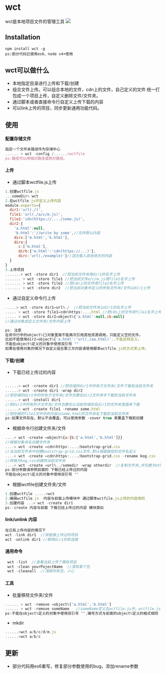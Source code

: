 #   wct   #

wct是本地项目文件的管理工具
![](https://img.shields.io/npm/v/wct.svg?style=flat)

## Installation
```base
npm install wct -g
ps:部分代码已使用es6，node v4+使用
```

## wct可以做什么
* 本地指定目录进行上传和下载/创建
* 组合文件上传。可以组合本地的文件，cdn上的文件，自己定义的文件 统一打包成一个项目上传，自定义删除文件/文件夹。
* 通过脚本或者直接命令行自定义上传下载的内容
* 可以link上传的项目，同步更新通用功能代码。


## 使用

#### 配置存储文件
```js
指定一个文件夹路径作为存储中心
...... > wct -config /....../wctfile  
ps:路径可以用相对路径或绝对路径。
```

#### 上传
* 通过脚本wctfile.js上传

```js
1.创建wctfile.js
...someDir> wct
2.在wctfile.js中定义上传内容
module.exports={
  dir1:'url(./)',
  file1:'url(./a/c/m.js)',
  file2:'cdn(https://..../some.js)',
  dir2:{
    'a.html':null,
    'b.html':'//write by some',//文件默认内容
    dirx:['m.html','k.html'],
    dira:{
      c:['m.html'],
      dirb:{'m.html':'cdn(https://...)'},
      dirc:'url(./example)'}//混合载入其他地方的内容
  }
}
3.上传项目
.......> wct -store dir1  //把当前文件夹用dir1的名字上传
....... > wct -store file1 //把当前文件a/c/m.js用file1名字上传
....... > wct -store file2 //把cdn上的文件用file2名字上传
....... > wct -store dir2  //把当前对象中定义的所有文件夹/文件以dir2上传

```

* 通过自定义命令行上传

```js
.....> wct -store dir1=url%./  //把当前文件夹以dir1的名字上传
..... > wct -store file1=cdn%https:....html //把cdn上的文件用file1名字上传
..... > wct -store dir2=object%{'a.html':null,cb:null}
//通过对象自定义文件夹/文件内容上传

ps: 注意
在命令行中的object%{}对象里面不能再次引用其他资源调用，只能定义空的文件。
比如不能使用dir2=object%{'a.html':'url(./aa.html)'..不能这样定义。
不能在object%定义的对象中使用双引号 ""
如果在使用对象的情况下自定义组合第三方内容请使用脚本wctfile.js的方式来上传。

```

#### 下载/创建

* 下载已经上传过的内容

```js

......> wct -create dir1 //把存储的dir1中所有子文件夹/文件下载到当前文件夹
......> wct -create dir1 -wrap dir2
//把存储的dir1中的所有子文件夹/文件包裹在dir2文件夹中下载到当前文件夹
......> wct -install dir1
//把dir1中所有的子文件夹/文件包裹在以当前存储命名dir1的文件夹里面来下载
......> wct -create file1 -rename some.html
//把存储的file1文件中的内容以some.html的文件命名下载到当前文件夹
ps:如果文件存在，默认不会覆盖，可以使用参数 -cover true 来覆盖下载和创建
```

* 根据命令行创建文件夹/文件

```js
....> wct -create =object%{a:{b:['a.html','b.html']}}
//根据对象命名创建文件夹
....> wct -create =cdn%https:..../bootstrap-grid.css
//当当前文件夹中创建bootstrap-grid.css文件,默认根据路径的文件名定义
....> wct -create =cdn%https:..../bootstrap-grid.css -rename kog.css
//转换为kog.css创建到当前文件夹
....> wct -create =url%../somedir -wrap otherdir  //复制文件夹,并包裹为otherdir文件夹中
ps:部分参数请参照前面的 下载已经上传过的内容
不能在object%定义的对象中使用双引号 ""
```

* 根据wctfile创建文件夹/文件

```js
1.创建wctfile .....>wct
2.编辑wctfile.js  内容与前面上传模块中 通过脚本wctfile.js上传的内容相同
3.创建内容 ...> wct -create dir1
ps:-create 内容与前面 下载已经上传过的内容 模块类似
```

#### link/unlink 内容

```js
在已有上传内容的情况下
wct -link dir1  //软链接上传过的项目
wct -unlink dir1 //移除dir1的软连接
```

#### 通用命令
```js
 wct -list  //查看当前上传了哪些项目
 wct -clean yourPojectName  //清除某个包
 wct -cleanall  //清掉所有包，小心
```

#### 工具
* 批量移除文件夹/文件

```js  
...... > wct -remove =object%['a.html','b.html']
...... > wct -remove someName   //someName定义在wctfile.js中，wctfile.js编写方式参照前面说明
ps:不能在object%定义的对象中使用双引号 "",编写方式与前面的object%定义的格式相同
```

* mkdir

```js
......>wct a/b/c/d/m.js
......>wct a/b/c
```



## 更新
* 部分代码用es6重写，修复部分参数使用的bug，添加rename参数
